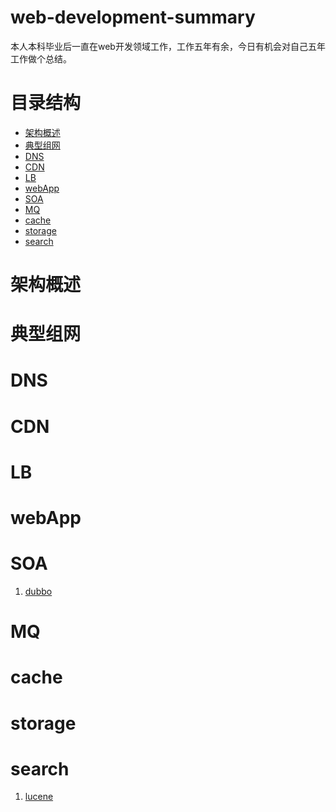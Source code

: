 # web-development-summary
本人本科毕业后一直在web开发领域工作，工作五年有余，今日有机会对自己五年工作做个总结。
# 目录结构
* <a href="README.md#architecture">架构概述</a>
* <a href="README.md#network">典型组网</a>
* <a href="README.md#DNS">DNS</a>
* <a href="README.md#CDN">CDN</a>
* <a href="README.md#LB">LB</a>
* <a href="README.md#webApp">webApp</a>
* <a href="README.md#SOA">SOA</a>
* <a href="README.md#MQ">MQ</a>
* <a href="README.md#cache">cache</a>
* <a href="README.md#storage">storage</a>
* <a href="README.md#search">search</a>


# <a name="architecture">架构概述</a>


# <a name="network">典型组网</a>


# <a name="DNS">DNS</a>


# <a name="CDN">CDN</a>


# <a name="LB">LB</a>


# <a name="webApp">webApp</a>


# <a name="SOA">SOA</a>
1. <a href="http://dubbo.io/">dubbo</a>

# <a name="MQ">MQ</a>


# <a name="cache">cache</a>


# <a name="storage">storage</a>


# <a name="search">search</a>
1. <a href="https://lucene.apache.org/">lucene</a>
